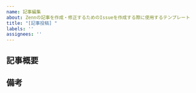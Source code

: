 ```yaml
---
name: 記事編集
about: Zennの記事を作成・修正するためのIssueを作成する際に使用するテンプレート
title: "[記事投稿] "
labels: ''
assignees: ''
---
```


## 記事概要

## 備考
